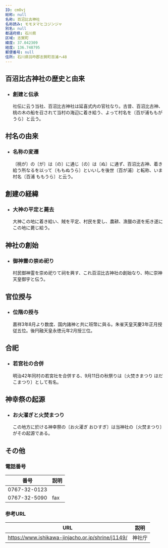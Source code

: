 ```yaml
---
ID: cmOvj
総称: null
名称: 百沼比古神社
名称読み: モモヌマヒコジンジャ
別名: null
都道府県: 石川県
区域: 志賀町
緯度: 37.042309
経度: 136.748795
郵便番号: null
住所: 石川県羽咋郡志賀町百浦ヘ48
---
```


## 百沼比古神社の歴史と由来

- ### 創建と伝承
  社伝に云う当社、百沼比古神社は延喜式内の官社なり。古昔、百沼比古神、桃の木の船を召されて当村の海辺に着き給う、よって村名を〔百が浦ももがうら〕と云う。

## 村名の由来

- ### 名称の変遷
  〔桃が〕の〔が〕は〔の〕に通じ〔の〕は〔ぬ〕に通ず、百沼比古神、着き給う所なるを以って〔ももぬうら〕といいしを後世〔百が浦〕と転称、いま村名〔百浦 ももうら〕と云う。

## 創建の経緯

- ### 大神の平定と薨去
  大神この地に着き給い、賊を平定、村民を愛し、農耕、漁獵の道を拓き遂にこの地に薨じ給う。

## 神社の創始

- ### 御神霊の崇め祀り
  村民御神霊を崇め祀りて祠を興す、これ百沼比古神社の創始なり、時に崇神天皇御宇と伝う。

## 官位授与

- ### 位階の授与
  嘉祥3年8月より数度、国内諸神と共に班幣に與る。朱雀天皇天慶3年正月授従五位。後円融天皇永徳元年2月授三位。

## 合祀

- ### 若宮社の合併
  明治42年同村の若宮社を合併する、9月11日の秋祭りは〔火焚きまつり ほだこまつり〕として有名。

## 神幸祭の起源

- ### お火濯ぎと火焚まつり
  この地方に於ける神幸祭の〔お火濯ぎ おひすぎ〕は当神社の〔火焚まつり〕がその起源である。

## その他

### 電話番号

| 番号         | 説明 |
| ------------ | ---- |
| 0767-32-0123 |      |
| 0767-32-5090 | fax  |

### 参考URL

| URL                                               | 説明   |
| ------------------------------------------------- | ------ |
| https://www.ishikawa-jinjacho.or.jp/shrine/j1149/ | 神社庁 |
